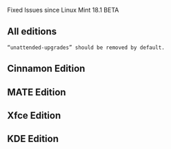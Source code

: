 Fixed Issues since Linux Mint 18.1 BETA

All editions
------------
    “unattended-upgrades” should be removed by default.

Cinnamon Edition
----------------


MATE Edition
------------


Xfce Edition
------------


KDE Edition
-----------
